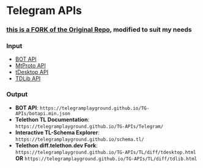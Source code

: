 # Telegram APIs

### [this is a FORK of the Original Repo](https://github.com/PaulSonOfLars/telegram-bot-api-spec), modified to suit my needs

### Input

- [BOT API](https://core.telegram.org/bots/api)
- [MtProto API](https://core.telegram.org/schema)
- [tDesktop API](https://github.com/telegramdesktop/tdesktop/raw/dev/Telegram/Resources/tl/api.tl)
- [TDLib API](https://github.com/tdlib/td/raw/master/td/generate/scheme/td_api.tl)

### Output

- **BOT API**: `https://telegramplayground.github.io/TG-APIs/botapi.min.json`
- **Telethon TL Documentation**: `https://telegramplayground.github.io/TG-APIs/Telegram/`
- **Interactive TL-Schema Explorer**: `https://telegramplayground.github.io/schema.tl/`
- **Telethon diff.telethon.dev Fork**: `https://telegramplayground.github.io/TG-APIs/TL/diff/tdesktop.html` **OR** `https://telegramplayground.github.io/TG-APIs/TL/diff/tdlib.html`
